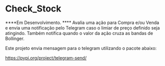 # Check_Stock
****Em Desenvolvimento. ****    Avalia uma ação para Compra e/ou Venda e envia uma notificação pelo Telegram caso o limiar de preço definido seja atingindo. Também notifica quando o valor da ação cruza as bandas de Bollinger.

Este projeto envia mensagem para o telegram utilizando o pacote abaixo:

https://pypi.org/project/telegram-send/
